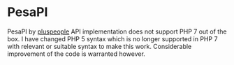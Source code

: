 PesaPI 
=======
PesaPI by [pluspeople](https://github.com/pluspeople/pesaPi) API implementation does not support PHP 7 out of the box. I have changed PHP 5 syntax which is no longer supported in PHP 7 with relevant or suitable syntax to make this work. Considerable improvement of the code is warranted however.
